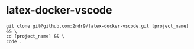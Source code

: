 # latex-docker-vscode

```
git clone git@github.com:2ndr9/latex-docker-vscode.git [project_name] && \
cd [project_name] && \
code .
```
